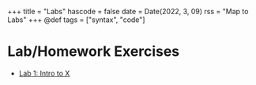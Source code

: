 +++
title = "Labs"
hascode = false
date = Date(2022, 3, 09)
rss = "Map to Labs"
+++
@def tags = ["syntax", "code"]

# Lab/Homework Exercises

- [Lab 1: Intro to X](labs1/)

